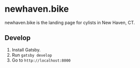 # newhaven.bike

newhaven.bike is the landing page for cylists in New Haven, CT.

## Develop

1. Install Gatsby.
2. Run `gatsby develop`
3. Go to `http://localhost:8000`

